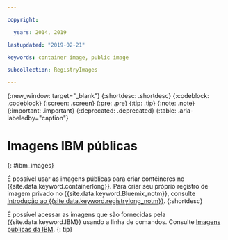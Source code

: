 ```yaml
---

copyright:

  years: 2014, 2019

lastupdated: "2019-02-21"

keywords: container image, public image

subcollection: RegistryImages

---
```


{:new_window: target="_blank"}
{:shortdesc: .shortdesc}
{:codeblock: .codeblock}
{:screen: .screen}
{:pre: .pre}
{:tip: .tip}
{:note: .note}
{:important: .important}
{:deprecated: .deprecated}
{:table: .aria-labeledby="caption"}

# Imagens IBM públicas
{: #ibm_images}

É possível usar as imagens públicas para criar contêineres no {{site.data.keyword.containerlong}}. Para criar seu próprio registro de imagem privado no {{site.data.keyword.Bluemix_notm}}, consulte [Introdução ao {{site.data.keyword.registrylong_notm}}](/docs/services/Registry?topic=registry-index#index).
{:shortdesc}

É possível acessar as imagens que são fornecidas pela {{site.data.keyword.IBM}} usando a linha de comandos. Consulte [Imagens públicas da IBM](/docs/services/Registry?topic=registry-public_images#public_images).
{: tip}
